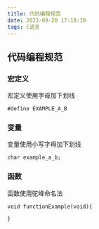 ```yaml
---
title: 代码编程规范
date: 2023-09-20 17:10:10
tags: C语言
---
```


## 代码编程规范

### 宏定义

宏定义使用字母加下划线

```
#define EXAMPLE_A_B
```

### 变量

变量使用小写字母加下划线

```
char example_a_b;
```

### 函数

函数使用驼峰命名法

```
void functionExample(void){

}
```

